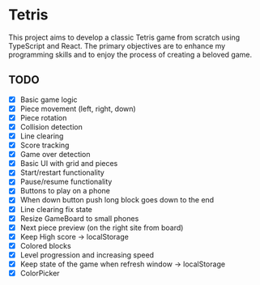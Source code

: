 # Tetris

This project aims to develop a classic Tetris game from scratch using TypeScript and React. The primary objectives are to enhance my programming skills and to enjoy the process of creating a beloved game.

## TODO

- [x] Basic game logic
- [x] Piece movement (left, right, down)
- [x] Piece rotation
- [x] Collision detection
- [x] Line clearing
- [x] Score tracking
- [x] Game over detection
- [x] Basic UI with grid and pieces
- [x] Start/restart functionality
- [x] Pause/resume functionality
- [x] Buttons to play on a phone
- [x] When down button push long block goes down to the end
- [x] Line clearing fix state
- [x] Resize GameBoard to small phones
- [x] Next piece preview (on the right site from board)
- [x] Keep High score -> localStorage
- [x] Colored blocks
- [x] Level progression and increasing speed
- [x] Keep state of the game when refresh window -> localStorage
- [x] ColorPicker
